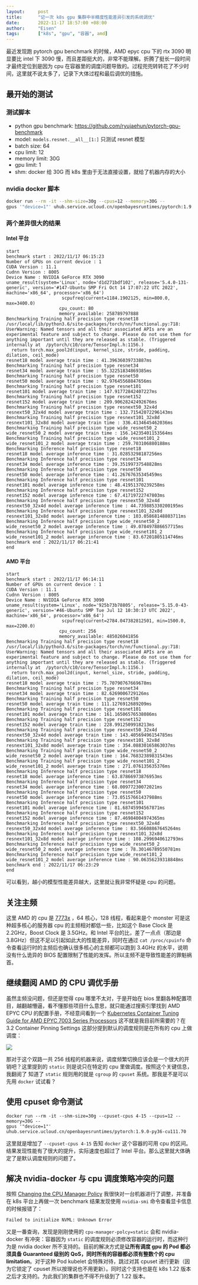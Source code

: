 ```yaml
---
layout:     post
title:      "记一次 k8s gpu 集群中半精度性能差异引发的系统调优"
date:       2022-11-17 18:57:00 +08:00
author:     "Eisen"
tags:       ["k8s", "gpu", "容器", amd]
---
```


最近发现跑 pytorch gpu benchmark 的时候，AMD epyc cpu 下的 rtx 3090 明显要比 intel 下 3090 慢，而且差距挺大的，非常不能理解。折腾了挺长一段时间才最终定位到是因为 cpu 在容器里的调度问题导致的。过程兜兜转转花了不少时间，这里就不说太多了，记录下大体过程和最后调优的措施。

## 最开始的测试

### 测试脚本

- python gpu benchmark: https://github.com/ryujaehun/pytorch-gpu-benchmark
- model: `models.resnet.__all__[1:]` 只测试 resnet 模型
- batch size: 64
- cpu limit: 12
- memory limit: 30G
- gpu limit: 1
- shm: docker 给 30G 而 k8s 里由于无法直接设置，就给了机器内存的大小

### nvidia docker 脚本

```sh
docker run --rm -it --shm-size=30g --cpus=12 --memory=30G --
gpus '"device=1"' uhub.service.ucloud.cn/openbayesruntimes/pytorch:1.9.0-py36-cu111.70
```

### 两个差异很大的结果

#### Intel 平台

```
start
benchmark start : 2022/11/17 06:15:23
Number of GPUs on current device : 1
CUDA Version : 11.1
Cudnn Version : 8005
Device Name : NVIDIA GeForce RTX 3090
uname_result(system='Linux', node='d1d271bdf102', release='5.4.0-131-generic', version='#147-Ubuntu SMP Fri Oct 14 17:07:22 UTC 2022', machine='x86_64', processor='x86_64')
                     scpufreq(current=1184.1902125, min=800.0, max=3400.0)
                    cpu_count: 80
                    memory_available: 258789797888
Benchmarking Training half precision type resnet18
/usr/local/lib/python3.6/site-packages/torch/nn/functional.py:718: UserWarning: Named tensors and all their associated APIs are an experimental feature and subject to change. Please do not use them for anything important until they are released as stable. (Triggered internally at  /pytorch/c10/core/TensorImpl.h:1156.)
  return torch.max_pool2d(input, kernel_size, stride, padding, dilation, ceil_mode)
resnet18 model average train time : 41.39636039733887ms
Benchmarking Training half precision type resnet34
resnet34 model average train time : 55.32251834869385ms
Benchmarking Training half precision type resnet50
resnet50 model average train time : 92.97645568847656ms
Benchmarking Training half precision type resnet101
resnet101 model average train time : 147.91772842407227ms
Benchmarking Training half precision type resnet152
resnet152 model average train time : 209.90628242492676ms
Benchmarking Training half precision type resnext50_32x4d
resnext50_32x4d model average train time : 132.71542072296143ms
Benchmarking Training half precision type resnext101_32x8d
resnext101_32x8d model average train time : 336.4134645462036ms
Benchmarking Training half precision type wide_resnet50_2
wide_resnet50_2 model average train time : 156.14235401153564ms
Benchmarking Training half precision type wide_resnet101_2
wide_resnet101_2 model average train time : 259.703106880188ms
Benchmarking Inference half precision type resnet18
resnet18 model average inference time : 31.02853298187256ms
Benchmarking Inference half precision type resnet34
resnet34 model average inference time : 39.35199737548828ms
Benchmarking Inference half precision type resnet50
resnet50 model average inference time : 41.26767635345459ms
Benchmarking Inference half precision type resnet101
resnet101 model average inference time : 48.41951370239258ms
Benchmarking Inference half precision type resnet152
resnet152 model average inference time : 67.41719722747803ms
Benchmarking Inference half precision type resnext50_32x4d
resnext50_32x4d model average inference time : 44.739885330200195ms
Benchmarking Inference half precision type resnext101_32x8d
resnext101_32x8d model average inference time : 103.05868148803711ms
Benchmarking Inference half precision type wide_resnet50_2
wide_resnet50_2 model average inference time : 49.078497886657715ms
Benchmarking Inference half precision type wide_resnet101_2
wide_resnet101_2 model average inference time : 83.67201805114746ms
benchmark end : 2022/11/17 06:21:41
end
```

#### AMD 平台

```
start
benchmark start : 2022/11/17 06:14:11
Number of GPUs on current device : 1
CUDA Version : 11.1
Cudnn Version : 8005
Device Name : NVIDIA GeForce RTX 3090
uname_result(system='Linux', node='925b73b78805', release='5.15.0-43-generic', version='#46-Ubuntu SMP Tue Jul 12 10:30:17 UTC 2022', machine='x86_64', processor='x86_64')
                     scpufreq(current=2784.047382812501, min=1500.0, max=2200.0)
                    cpu_count: 256
                    memory_available: 485026041856
Benchmarking Training half precision type resnet18
/usr/local/lib/python3.6/site-packages/torch/nn/functional.py:718: UserWarning: Named tensors and all their associated APIs are an experimental feature and subject to change. Please do not use them for anything important until they are released as stable. (Triggered internally at  /pytorch/c10/core/TensorImpl.h:1156.)
  return torch.max_pool2d(input, kernel_size, stride, padding, dilation, ceil_mode)
resnet18 model average train time : 75.70790767669678ms
Benchmarking Training half precision type resnet34
resnet34 model average train time : 82.6269006729126ms
Benchmarking Training half precision type resnet50
resnet50 model average train time : 111.1276912689209ms
Benchmarking Training half precision type resnet101
resnet101 model average train time : 161.16506576538086ms
Benchmarking Training half precision type resnet152
resnet152 model average train time : 228.9912509918213ms
Benchmarking Training half precision type resnext50_32x4d
resnext50_32x4d model average train time : 143.40569496154785ms
Benchmarking Training half precision type resnext101_32x8d
resnext101_32x8d model average train time : 354.08830165863037ms
Benchmarking Training half precision type wide_resnet50_2
wide_resnet50_2 model average train time : 164.76832389831543ms
Benchmarking Training half precision type wide_resnet101_2
wide_resnet101_2 model average train time : 271.076135635376ms
Benchmarking Inference half precision type resnet18
resnet18 model average inference time : 63.87866973876953ms
Benchmarking Inference half precision type resnet34
resnet34 model average inference time : 68.00977230072021ms
Benchmarking Inference half precision type resnet50
resnet50 model average inference time : 73.05157661437988ms
Benchmarking Inference half precision type resnet101
resnet101 model average inference time : 81.68745994567871ms
Benchmarking Inference half precision type resnet152
resnet152 model average inference time : 87.46984004974365ms
Benchmarking Inference half precision type resnext50_32x4d
resnext50_32x4d model average inference time : 83.56608867645264ms
Benchmarking Inference half precision type resnext101_32x8d
resnext101_32x8d model average inference time : 108.2996940612793ms
Benchmarking Inference half precision type wide_resnet50_2
wide_resnet50_2 model average inference time : 78.30146789550781ms
Benchmarking Inference half precision type wide_resnet101_2
wide_resnet101_2 model average inference time : 90.06356239318848ms
benchmark end : 2022/11/17 06:23:29
end
```

可以看到，越小的模型性能差异越大，这里就让我非常怀疑是 cpu 的问题。

## 关注主频

这里 AMD 的 cpu 是 [7773x](https://www.amd.com/en/products/cpu/amd-epyc-7773x) ，64 核心，128 线程，看起来是个 monster 可是这种超多核心的服务器 cpu 的主频相对都低一些，比如这个 Base Clock 是 2.2GHz，Boost Clock 是 3.5GHz。和 Intel 平台的比，差了一点点（那边是 3.8GHz）但这不足以引起如此大的性能差异，同时在通过 `cat /proc/cpuinfo` 命令查看运行时的主频后也确认很多核心的主频都可以跑到 3.4GHz 的水平，说明没有什么诡异的 BIOS 配置限制了性能的发挥。所以主频不是导致性能差的罪魁祸首。

## 继续翻阅 AMD 的 CPU 调优手册

虽然主频没问题，但还是觉得 cpu 哪里不太对，于是开始在 bios 里翻各种配置项目，越翻越懵逼，看不懂那些项目什么意思，就只能通过搜索引擎找到 AMD EPYC CPU 的配置手册，不经意间看到一个 [Kubernetes Container Tuning Guide for AMD EPYC 7003 Series Processors](https://www.amd.com/system/files/documents/container-tuning-guide-kubernetes-amd-epyc7003-series-processors.pdf) 这不就是我目前所需要的？在 3.2 Container Pinning Settings 这部分提到默认的调度规则是在所有的 cpu 上做调度：

![](../img/in-post/container-pinning-settings.png)

那对于这个双路一共 256 线程的机器来说，调度频繁切换应该会是一个很大的开销吧？这里提到的 `static` 则是说只在特定的 cpu 里做调度。按照这个关键信息，我翻阅了 [](https://kubernetes.io/docs/tasks/administer-cluster/cpu-management-policies/) 知道了 `static` 规则用的就是 `cgroup` 的 `cpuset` 系统。那我是不是可以先用 `docker` 试试看？

## 使用 cpuset 命令测试

```
docker run --rm -it --shm-size=30g --cpuset-cpus 4-15 --cpus=12 --memory=30G --
gpus '"device=1"' uhub.service.ucloud.cn/openbayesruntimes/pytorch:1.9.0-py36-cu111.70
```

这里就是增加了 `--cpuset-cpus 4-15` 告知 `docker` 这个容器的可用 cpu 的区间。结果发现性能有了很大的提升，实际速度也超过了 Intel 平台。那么这里就大体确定了是默认调度规则的问题了。

## 解决 nvidia-docker 与 cpu 调度策略冲突的问题

按照 [Changing the CPU Manager Policy](https://kubernetes.io/docs/tasks/administer-cluster/cpu-management-policies/) 我很快对一台机器进行了调整，并准备在 k8s 平台上再做一次 benchmark 结果发现使用 `nvidia-smi` 命令查看显卡信息的时候报错了：

```
Failed to initialize NVML: Unknown Error
```

又是一番查询，发现是刚刚使用的 `cpu-manager-polcy=static` 会和 nvidia-docker 有冲突：容器因为 `static` 的调度规则必须修改容器的运行时，而这种行为是 nvidia docker 所不支持的。目前的解决方式是**让所有调度 gpu 的 Pod 都必须具备 Guaranteed 级别的 QoS，同时所有的容器都必须有整数个的 cpu limitation**。对于这种 Pod kubelet 会特殊对待，跳过对其 cpuset 进行更新（因为它锁定了 cpuset 所以按理说也不用更新）。同时这个支持也是在 k8s 1.22 版本之后才支持的。为此我们的集群也不得不升级到了 1.22 版本。

